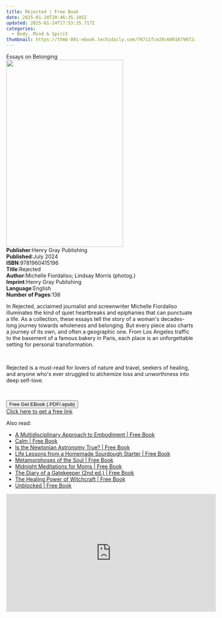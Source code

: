 ```yaml
---
title: Rejected | Free Book
date: 2025-01-20T20:46:35.105Z
updated: 2025-01-24T17:53:35.717Z
categories:
  - Body, Mind & Spirit
thumbnail: https://thmb-001-ebook.techidaily.com/76711fce20c6001679072a8daaf40bcd49353e0d4eaaece9912ac9f21234b8a3.jpg
---
```

<main id="book-container">
  <div class="flex flex-col">
    <div class="book-brief flex-1 py-6 px-4 sm:p-6 md:py-10 md:px-8">
      <!-- brief-->
      <div class="book-brief-main">Essays on Belonging</div>
    </div>
    <div
      class="book-meta-info flex-1 grid gap-4 col-start-1 col-end-3 row-start-1 sm:mb-6 sm:grid-cols-4 lg:gap-6 lg:col-start-2 lg:row-end-6 lg:row-span-6 lg:mb-0"
    >
      <div
        class="book-meta-info-left place-content-center mt-4 p-4 text-sm leading-6 col-start-2 col-span-2 dark:text-slate-400"
      >
        <img
          class="w-full h-500 object-cover rounded-lg sm:h-255 sm:col-span-2 lg:col-span-full"
          src="https://img-001-ebook.techidaily.com/e4521f28a1cdc8970e473b062b1633b5dfe55c36b9dfd9db9d73768c7636a475.jpg"
          alt=""
          width="312"
          height="500"
        />
      </div>
      <div
        class="book-meta-info-right mt-2 col-start-1 row-start-2 col-span-3 self-center"
      >
        <!-- meta data  -->
        <div class="flex flex-col px-4 md:px-8">
          <div class="flex-1">
            <strong>Publisher</strong>:<span class="px-2"
              >Henry Gray Publishing</span
            >
          </div>
          <div class="flex-1">
            <strong>Published</strong>:<span class="px-2">July 2024</span>
          </div>
          <div class="flex-1">
            <strong>ISBN</strong>:<span class="px-2">9781960415196</span>
          </div>
          <div class="flex-1">
            <strong>Title</strong>:<span class="px-2">Rejected</span>
          </div>
          <div class="flex-1">
            <strong>Author</strong>:<span class="px-2"
              >Michelle Fiordaliso; Lindsay Morris (photog.)</span
            >
          </div>
          <div class="flex-1">
            <strong>Imprint</strong>:<span class="px-2"
              >Henry Gray Publishing</span
            >
          </div>
          <div class="flex-1">
            <strong>Language</strong>:<span class="px-2">English</span>
          </div>
          <div class="flex-1">
            <strong>Number of Pages</strong>:<span class="px-2">136</span>
          </div>
        </div>
      </div>
    </div>
    <div class="book-description flex-1 py-6 px-4 sm:p-6 md:py-10 md:px-8">
      <div class="book-description-main">
        <div accordion-content="" id="description">
          <p>
            In Rejected, acclaimed journalist and screenwriter Michelle
            Fiordaliso illuminates the kind of quiet heartbreaks and epiphanies
            that can punctuate a life. As a collection, these essays tell the
            story of a woman's decades-long journey towards wholeness and
            belonging. But every piece also charts a journey of its own, and
            often a geographic one. From Los Angeles traffic to the basement of
            a famous bakery in Paris, each place is an unforgettable setting for
            personal transformation.
          </p>
          <p><br /></p>
          <p>
            Rejected is a must-read for lovers of nature and travel, seekers of
            healing, and anyone who's ever struggled to alchemize loss and
            unworthiness into deep self-love.
          </p>
          <p><br /></p>
        </div>
      </div>
    </div>
    <div class="book-excerpts flex-1 py-6 px-4 sm:p-6 md:py-10 md:px-8"></div>
    <div
      class="book-about-author flex-1 py-6 px-4 sm:p-6 md:py-10 md:px-8"
    ></div>
    <div class="book-free-get flex-1 py-6 px-4 sm:p-6 md:py-10 md:px-8">
      <button
        id="btn-free-get"
        class="bg-blue-500 hover:bg-blue-700 text-white font-bold py-2 px-4 rounded"
      >
        Free Get EBook (.PDF/.epub)
      </button>
      <div id="countdown-display" class="px-2 text-lg mt-2"></div>
      <a
        id="free-link"
        class="hidden bg-blue-500 hover:bg-blue-700 text-white font-bold py-2 px-4 rounded"
        href="https://www.ebooks.com/en-us/book/211398899/rejected/michelle-fiordaliso/"
        target="_blank"
        >Click here to get a free link</a
      >
    </div>
    <script>
      let countdownTime = 0;
      let countdownInterval = null;
      document
        .getElementById('btn-free-get')
        .addEventListener('click', startCountdown);
      function startCountdown() {
        countdownTime = new Date().getTime() + 60000 * 3;
        countdownInterval = setInterval(updateCountdown, 1000);
        document.getElementById('btn-free-get').disabled = true;
        document
          .getElementById('btn-free-get')
          .classList.add('bg-gray-500', 'cursor-not-allowed');
      }
      function updateCountdown() {
        let currentTime = new Date().getTime();
        let timeLeft = countdownTime - currentTime;
        let secondsLeft = Math.floor(timeLeft / 1000);
        document.getElementById('countdown-display').innerHTML =
          `Remaining time: ${secondsLeft} seconds.`;
        if (secondsLeft <= 0) {
          clearInterval(countdownInterval);
          document.getElementById('btn-free-get').classList.add('hidden');
          document.getElementById('free-link').classList.remove('hidden');
          document.getElementById('countdown-display').innerHTML = '';
        }
      }
    </script>
  </div>
</main>

<ins class="adsbygoogle"
      style="display:block"
      data-ad-client="ca-pub-7571918770474297"
      data-ad-slot="8358498916"
      data-ad-format="auto"
      data-full-width-responsive="true"></ins>
    

<span class="atpl-alsoreadstyle">Also read:</span>
<div><ul>
<li><a href="https://novels-ebooks.techidaily.com/210085752-9781000197181-a-multidisciplinary-approach-to-embodiment/"><u>A Multidisciplinary Approach to Embodiment | Free Book</u></a></li>
<li><a href="https://novels-ebooks.techidaily.com/210087020-9780993538773-calm/"><u>Calm | Free Book</u></a></li>
<li><a href="https://novels-ebooks.techidaily.com/210085362-9781528766982-is-the-newtonian-astronomy-true/"><u>Is the Newtonian Astronomy True? | Free Book</u></a></li>
<li><a href="https://novels-ebooks.techidaily.com/210086699-9781982169862-life-lessons-from-a-homemade-sourdough-starter/"><u>Life Lessons from a Homemade Sourdough Starter | Free Book</u></a></li>
<li><a href="https://novels-ebooks.techidaily.com/210085385-9781528769617-metamorphoses-of-the-soul/"><u>Metamorphoses of the Soul | Free Book</u></a></li>
<li><a href="https://novels-ebooks.techidaily.com/210086756-9781250275370-midnight-meditations-for-moms/"><u>Midnight Meditations for Moms | Free Book</u></a></li>
<li><a href="https://novels-ebooks.techidaily.com/210086836-9781913071769-the-diary-of-a-gatekeeper-2nd-ed/"><u>The Diary of a Gatekeeper (2nd ed.) | Free Book</u></a></li>
<li><a href="https://novels-ebooks.techidaily.com/210086426-9780593196816-the-healing-power-of-witchcraft/"><u>The Healing Power of Witchcraft | Free Book</u></a></li>
<li><a href="https://novels-ebooks.techidaily.com/210086454-9781401961459-unblocked/"><u>Unblocked | Free Book</u></a></li>
</ul></div>

<!-- affiliate ads begin -->
<iframe width="560" height="315" src="https://www.youtube.com/embed/DBMTAJBx-X4?si=sje5pFJXiHzJJGbP" title="YouTube video player" frameborder="0" allow="accelerometer; autoplay; clipboard-write; encrypted-media; gyroscope; picture-in-picture; web-share" referrerpolicy="strict-origin-when-cross-origin" allowfullscreen></iframe>
<!-- affiliate ads end -->


